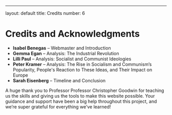---
layout: default
title: Credits
number: 6

# Credits and Acknowledgments 

- **Isabel Benegas** – Webmaster and Introduction  
- **Gemma Egan** – Analysis: The Industrial Revolution  
- **Lilli Paul** – Analysis: Socialist and Communist Ideologies  
- **Peter Kramer** – Analysis: The Rise in Socialism and Communism’s Popularity, People's Reaction to These Ideas, and Their Impact on Europe  
- **Sarah Eisenberg** – Timeline and Conclusion  

A huge thank you to Professor Professor Christopher Goodwin for teaching us the skills and giving us the tools to make this website possible. Your guidance and support have been a big help throughout this project, and we’re super grateful for everything we’ve learned!
